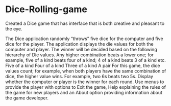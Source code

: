 # Dice-Rolling-game
Created a Dice game that has interface that is both creative and pleasant to the eye. 

The Dice application randomly “throws” five dice for the computer and five dice for the player. The
application displays the die values for both the computer and player.
The winner will be decided based on the following hierarchy of Die values. Any higher combination
beats a lower one; for example, five of a kind beats four of a kind; 4 of a kind beats 3 of a kind etc.
Five of a kind
Four of a kind
Three of a kind
A pair
For this game, the dice values count; for example, when both players have the same combination of
dice, the higher value wins. For example, two 6s beats two 5s.
Display whether the computer or player is the winner for each round. 
Use menus to provide the player with options to Exit the game, Help explaining the rules of the
game for new players and an About option providing information about the game developer.
